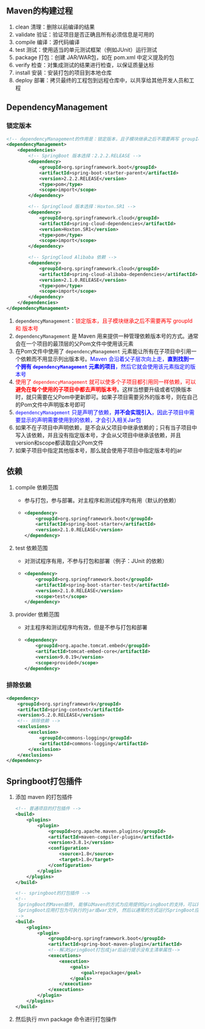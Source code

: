 ## Maven的构建过程

1. clean 清理：删除以前编译的结果
2. validate 验证：验证项目是否正确且所有必须信息是可用的
3. compile 编译：源代码编译
4. test 测试：使用适当的单元测试框架（例如JUnit）运行测试
5. package 打包：创建 JAR/WAR包，如在 pom.xml 中定义提及的包
6. verify 检查：对集成测试的结果进行检查，以保证质量达标
7. install 安装：安装打包的项目到本地仓库
8. deploy 部署：拷贝最终的工程包到远程仓库中，以共享给其他开发人员和工程



## DependencyManagement

### 锁定版本

```xml
<!-- dependencyManagement的作用是：锁定版本，且子模块继承之后不需要再写 groupId 和 版本号 -->
<dependencyManagement>
    <dependencies>
        <!-- SpringBoot 版本选择：2.2.2.RELEASE -->
        <dependency>
            <groupId>org.springframework.boot</groupId>
            <artifactId>spring-boot-starter-parent</artifactId>
            <version>2.2.2.RELEASE</version>
            <type>pom</type>
            <scope>import</scope>
        </dependency>

        <!-- SpringCloud 版本选择：Hoxton.SR1 -->
        <dependency>
            <groupId>org.springframework.cloud</groupId>
            <artifactId>spring-cloud-dependencies</artifactId>
            <version>Hoxton.SR1</version>
            <type>pom</type>
            <scope>import</scope>
        </dependency>

        <!-- SpringCloud Alibaba 依赖 -->
        <dependency>
            <groupId>org.springframework.cloud</groupId>
            <artifactId>spring-cloud-alibaba-dependencies</artifactId>
            <version>2.1.0.RELEASE</version>
            <type>pom</type>
            <scope>import</scope>
        </dependency>
    </dependencies>
</dependencyManagement>
```



1. `dependencyManagement`：<font color=red>锁定版本，且子模块继承之后不需要再写 groupId 和 版本号</font>
2. `dependencyManagement` 是 Maven 用来提供一种管理依赖版本号的方式。通常会在一个项目的最顶层的父Pom文件中使用该元素
3. 在Pom文件中使用了 `dependencyManagement`  元素能让所有在子项目中引用一个依赖而不用显示列出版本号。<font color=blue>Maven 会沿着父子层次向上走，**直到找到一个拥有 `dependencyManagement` 元素的项目**，然后它就会使用该元素指定的版本号</font>
4. <font color=red>使用了 `dependencyManagement` 就可以使多个子项目都引用同一样依赖，可以**避免在每个使用的子项目中都去声明版本号**</font>。这样当想要升级或者切换版本时，就只需要在父Pom中更新即可。如果子项目需要另外的版本号，则在自己的Pom文件中声明版本号即可
5. <font color=blue>`dependencyManagement` 只是声明了依赖，**并不会实现引入**，因此子项目中需要显示的声明需要使用到的依赖，才会引入相关Jar包</font>
6. 如果不在子项目中声明依赖，是不会从父项目中继承依赖的；只有当子项目中写入该依赖，并且没有指定版本号，才会从父项目中继承该依赖，并且version和scope都读取自父Pom文件
7. 如果子项目中指定其他版本号，那么就会使用子项目中指定版本号的jar



## 依赖

1. compile 依赖范围

   - 参与打包，参与部署。对主程序和测试程序均有用（默认的依赖）

   - ```xml
     <dependency>
         <groupId>org.springframework.boot</groupId>
         <artifactId>spring-boot-starter</artifactId>
         <version>2.1.0.RELEASE</version>
     </dependency>
     ```

2. test 依赖范围

   - 对测试程序有用，不参与打包和部署（例子：JUnit 的依赖）

   - ```xml
     <dependency>
         <groupId>org.springframework.boot</groupId>
         <artifactId>spring-boot-starter-test</artifactId>
         <version>2.1.0.RELEASE</version>
         <scope>test</scope>
     </dependency>
     ```

3. provider 依赖范围

   - 对主程序和测试程序均有效，但是不参与打包和部署

   - ```xml
     <dependency>
         <groupId>org.apache.tomcat.embed</groupId>
         <artifactId>tomcat-embed-core</artifactId>
         <version>9.0.19</version>
         <scope>provided</scope>
     </dependency>
     ```



### 排除依赖

```xml
<dependency>
    <groupId>org.springframework</groupId>
    <artifactId>spring-context</artifactId>
    <version>5.2.0.RELEASE</version>
    <!-- 排除依赖 -->
    <exclusions>
        <exclusion>
            <groupId>commons-logging</groupId>
            <artifactId>commons-logging</artifactId>
        </exclusion>
    </exclusions>
</dependency>
```









## Springboot打包插件

1. 添加 maven 的打包插件

   ```xml
   <!-- 普通项目的打包插件 -->
   <build>
       <plugins>
           <plugin>
               <groupId>org.apache.maven.plugins</groupId>
               <artifactId>maven-compiler-plugin</artifactId>
               <version>3.8.1</version>
               <configuration>
                   <source>1.8</source>
                   <target>1.8</target>
               </configuration>
           </plugin>
       </plugins>
   </build>
   
   <!-- springboot的打包插件 -->
   <!--
    SpringBoot的Maven插件, 能够以Maven的方式为应用提供SpringBoot的支持，可以将
    SpringBoot应用打包为可执行的jar或war文件, 然后以通常的方式运行SpringBoot应用
   -->
   <build>
       <plugins>
           <plugin>
               <groupId>org.springframework.boot</groupId>
               <artifactId>spring-boot-maven-plugin</artifactId>
               <!--解决SpringBoot打包成jar后运行提示没有主清单属性-->
               <executions>
                   <execution>
                       <goals>
                           <goal>repackage</goal>
                       </goals>
                   </execution>
               </executions>
           </plugin>
       </plugins>
   </build>
   ```

2. 然后执行 mvn package 命令进行打包操作





